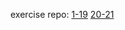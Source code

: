 exercise repo:
[1-19](https://github.com/YouqinS/full-stack-open-pokedex)
[20-21](https://github.com/YouqinS/LotteryNumberService)